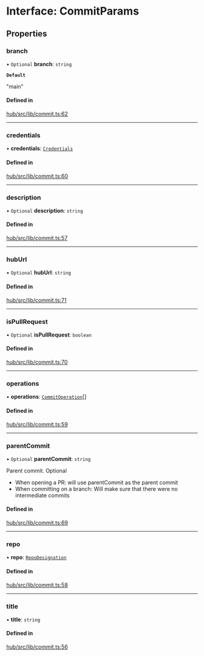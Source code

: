 # Interface: CommitParams

## Properties

### branch

• `Optional` **branch**: `string`

**`Default`**

"main"

#### Defined in

[hub/src/lib/commit.ts:62](https://github.com/huggingface/huggingface.js/blob/main/packages/hub/src/lib/commit.ts#L62)

___

### credentials

• **credentials**: [`Credentials`](Credentials)

#### Defined in

[hub/src/lib/commit.ts:60](https://github.com/huggingface/huggingface.js/blob/main/packages/hub/src/lib/commit.ts#L60)

___

### description

• `Optional` **description**: `string`

#### Defined in

[hub/src/lib/commit.ts:57](https://github.com/huggingface/huggingface.js/blob/main/packages/hub/src/lib/commit.ts#L57)

___

### hubUrl

• `Optional` **hubUrl**: `string`

#### Defined in

[hub/src/lib/commit.ts:71](https://github.com/huggingface/huggingface.js/blob/main/packages/hub/src/lib/commit.ts#L71)

___

### isPullRequest

• `Optional` **isPullRequest**: `boolean`

#### Defined in

[hub/src/lib/commit.ts:70](https://github.com/huggingface/huggingface.js/blob/main/packages/hub/src/lib/commit.ts#L70)

___

### operations

• **operations**: [`CommitOperation`](../modules#commitoperation)[]

#### Defined in

[hub/src/lib/commit.ts:59](https://github.com/huggingface/huggingface.js/blob/main/packages/hub/src/lib/commit.ts#L59)

___

### parentCommit

• `Optional` **parentCommit**: `string`

Parent commit. Optional

- When opening a PR: will use parentCommit as the parent commit
- When committing on a branch: Will make sure that there were no intermediate commits

#### Defined in

[hub/src/lib/commit.ts:69](https://github.com/huggingface/huggingface.js/blob/main/packages/hub/src/lib/commit.ts#L69)

___

### repo

• **repo**: [`RepoDesignation`](../modules#repodesignation)

#### Defined in

[hub/src/lib/commit.ts:58](https://github.com/huggingface/huggingface.js/blob/main/packages/hub/src/lib/commit.ts#L58)

___

### title

• **title**: `string`

#### Defined in

[hub/src/lib/commit.ts:56](https://github.com/huggingface/huggingface.js/blob/main/packages/hub/src/lib/commit.ts#L56)
